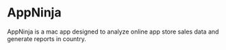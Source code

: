 # AppNinja
AppNinja is a mac app designed to analyze online app store sales data and generate reports in country.
